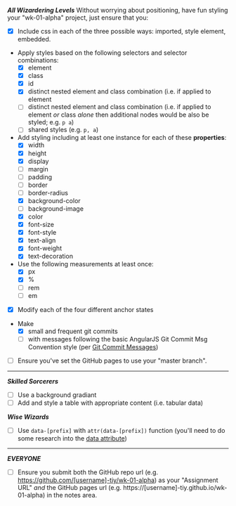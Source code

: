 _**All Wizardering Levels**_
Without worrying about positioning, have fun styling your "wk-01-alpha" project, just ensure that you:
- [x] Include css in each of the three possible ways: imported, style element, embedded.
- Apply styles based on the following selectors and selector combinations:
  - [x] element
  - [x] class
  - [x] id
  - [x] distinct nested element and class combination (i.e. if applied to element
  - [ ] distinct nested element and class combination (i.e. if applied to element _or_ class _alone_ then additional nodes would be also be styled;  e.g. `p a`)
  - [ ] shared styles (e.g. `p, a`)
- Add styling including at least one instance for each of these **properties**:
  - [x] width
  - [x] height
  - [x] display
  - [ ] margin
  - [ ] padding
  - [ ] border
  - [ ] border-radius
  - [x] background-color
  - [ ] background-image
  - [x] color
  - [x] font-size
  - [x] font-style
  - [x] text-align
  - [x] font-weight
  - [x] text-decoration
- Use the following measurements at least once:
  - [x] px
  - [x] %
  - [ ] rem
  - [ ] em
- [x] Modify each of the four different anchor states
- Make
  - [x] small and frequent git commits
  - [ ] with messages following the basic AngularJS Git Commit Msg Convention style (per [Git Commit Messages](https://karma-runner.github.io/1.0/dev/git-commit-msg.html))
- [ ] Ensure you've set the GitHub pages to use your "master branch".

****

_**Skilled Sorcerers**_

- [ ] Use a background gradiant
- [ ] Add and style a table with appropriate content (i.e. tabular data)

_**Wise Wizards**_

- [ ] Use `data-[prefix]` with `attr(data-[prefix])` function  (you'll need to do some research into the [data attribute](https://developer.mozilla.org/en-US/docs/Learn/HTML/Howto/Use_data_attributes))

****

_**EVERYONE**_

- [ ] Ensure you submit both the GitHub repo url (e.g. https://github.com/[username]-tiy/wk-01-alpha) as your "Assignment URL" _and_ the GitHub pages url (e.g. https://[username]-tiy.github.io/wk-01-alpha) in the notes area.

